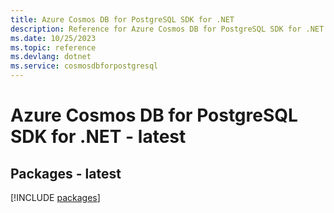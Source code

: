 ```yaml
---
title: Azure Cosmos DB for PostgreSQL SDK for .NET
description: Reference for Azure Cosmos DB for PostgreSQL SDK for .NET
ms.date: 10/25/2023
ms.topic: reference
ms.devlang: dotnet
ms.service: cosmosdbforpostgresql
---
```

# Azure Cosmos DB for PostgreSQL SDK for .NET - latest
## Packages - latest
[!INCLUDE [packages](cosmos-db-for-postgresql-index.md)]
